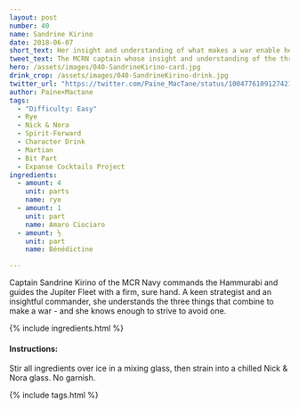 ```yaml
---
layout: post
number: 40
name: Sandrine Kirino
date: 2018-06-07
short_text: Her insight and understanding of what makes a war enable her to avoid one. 
tweet_text: The MCRN captain whose insight and understanding of the three things that make a war enable her to avoid one.
hero: /assets/images/040-SandrineKirino-card.jpg
drink_crop: /assets/images/040-SandrineKirino-drink.jpg
twitter_url: "https://twitter.com/Paine_MacTane/status/1004776109127421952"
author: Paine×Mactane
tags: 
  - "Difficulty: Easy"
  - Rye
  - Nick & Nora
  - Spirit-Forward
  - Character Drink
  - Martian
  - Bit Part
  - Expanse Cocktails Project
ingredients:
  - amount: 4
    unit: parts
    name: rye
  - amount: 1
    unit: part
    name: Amaro Ciociaro
  - amount: ½
    unit: part
    name: Bénédictine

---
```


Captain Sandrine Kirino of the MCR Navy commands the Hammurabi and guides the Jupiter Fleet with a firm, sure hand. A keen strategist and an insightful commander, she understands the three things that combine to make a war - and she knows enough to strive to avoid one. 

{% include ingredients.html %}

#### Instructions:

Stir all ingredients over ice in a mixing glass, then strain into a chilled Nick & Nora glass. No garnish.

{% include tags.html %}
